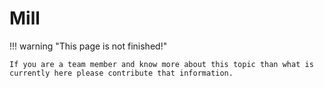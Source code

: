 # Mill

!!! warning "This page is not finished!"

    If you are a team member and know more about this topic than what is currently here please contribute that information.